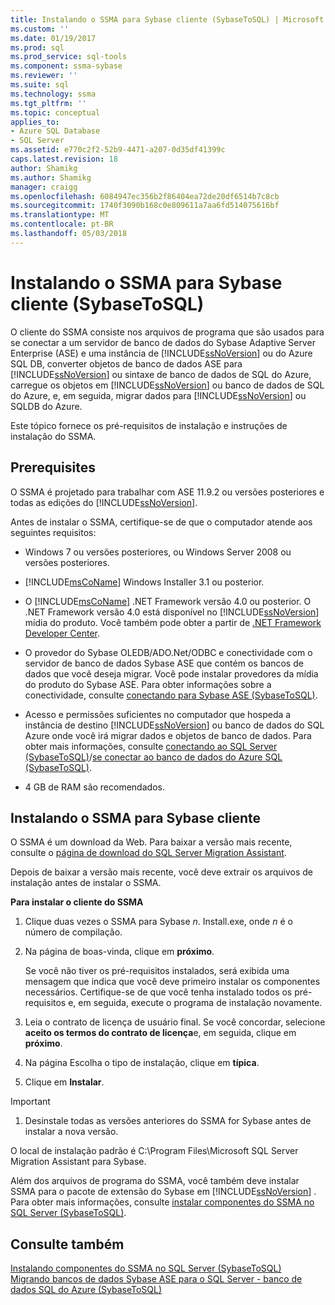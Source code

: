 ```yaml
---
title: Instalando o SSMA para Sybase cliente (SybaseToSQL) | Microsoft Docs
ms.custom: ''
ms.date: 01/19/2017
ms.prod: sql
ms.prod_service: sql-tools
ms.component: ssma-sybase
ms.reviewer: ''
ms.suite: sql
ms.technology: ssma
ms.tgt_pltfrm: ''
ms.topic: conceptual
applies_to:
- Azure SQL Database
- SQL Server
ms.assetid: e770c2f2-52b9-4471-a207-0d35df41399c
caps.latest.revision: 18
author: Shamikg
ms.author: Shamikg
manager: craigg
ms.openlocfilehash: 6084947ec356b2f86404ea72de20df6514b7c8cb
ms.sourcegitcommit: 1740f3090b168c0e809611a7aa6fd514075616bf
ms.translationtype: MT
ms.contentlocale: pt-BR
ms.lasthandoff: 05/03/2018
---
```

# <a name="installing-ssma--for-sybase-client-sybasetosql"></a>Instalando o SSMA para Sybase cliente (SybaseToSQL)
O cliente do SSMA consiste nos arquivos de programa que são usados para se conectar a um servidor de banco de dados do Sybase Adaptive Server Enterprise (ASE) e uma instância de [!INCLUDE[ssNoVersion](../../includes/ssnoversion_md.md)] ou do Azure SQL DB, converter objetos de banco de dados ASE para [!INCLUDE[ssNoVersion](../../includes/ssnoversion_md.md)] ou sintaxe de banco de dados de SQL do Azure, carregue os objetos em [!INCLUDE[ssNoVersion](../../includes/ssnoversion_md.md)] ou banco de dados de SQL do Azure, e, em seguida, migrar dados para [!INCLUDE[ssNoVersion](../../includes/ssnoversion_md.md)] ou SQLDB do Azure.  
  
Este tópico fornece os pré-requisitos de instalação e instruções de instalação do SSMA.  
  
## <a name="prerequisites"></a>Prerequisites  
O SSMA é projetado para trabalhar com ASE 11.9.2 ou versões posteriores e todas as edições do [!INCLUDE[ssNoVersion](../../includes/ssnoversion_md.md)].  
  
Antes de instalar o SSMA, certifique-se de que o computador atende aos seguintes requisitos:  
  
-   Windows 7 ou versões posteriores, ou Windows Server 2008 ou versões posteriores.  
  
-   [!INCLUDE[msCoName](../../includes/msconame_md.md)] Windows Installer 3.1 ou posterior.  
  
-   O [!INCLUDE[msCoName](../../includes/msconame_md.md)] .NET Framework versão 4.0 ou posterior. O .NET Framework versão 4.0 está disponível no [!INCLUDE[ssNoVersion](../../includes/ssnoversion_md.md)] mídia do produto. Você também pode obter a partir de [.NET Framework Developer Center](http://go.microsoft.com/fwlink/?LinkId=48882).  
  
-   O provedor do Sybase OLEDB/ADO.Net/ODBC e conectividade com o servidor de banco de dados Sybase ASE que contém os bancos de dados que você deseja migrar. Você pode instalar provedores da mídia do produto do Sybase ASE. Para obter informações sobre a conectividade, consulte [conectando para Sybase ASE &#40;SybaseToSQL&#41;](../../ssma/sybase/connecting-to-sybase-ase-sybasetosql.md).  
  
-   Acesso e permissões suficientes no computador que hospeda a instância de destino [!INCLUDE[ssNoVersion](../../includes/ssnoversion_md.md)] ou banco de dados do SQL Azure onde você irá migrar dados e objetos de banco de dados. Para obter mais informações, consulte [conectando ao SQL Server &#40;SybaseToSQL&#41;](../../ssma/sybase/connecting-to-sql-server-sybasetosql.md)/[se conectar ao banco de dados do Azure SQL &#40;SybaseToSQL&#41;](../../ssma/sybase/connecting-to-azure-sql-db-sybasetosql.md).  
  
-   4 GB de RAM são recomendados.  
  
## <a name="installing-the-ssma-for-sybase-client"></a>Instalando o SSMA para Sybase cliente  
O SSMA é um download da Web. Para baixar a versão mais recente, consulte o [página de download do SQL Server Migration Assistant](http://aka.ms/ssmaforsybase).  
  
Depois de baixar a versão mais recente, você deve extrair os arquivos de instalação antes de instalar o SSMA.  
  
**Para instalar o cliente do SSMA**  
  
1.  Clique duas vezes o SSMA para Sybase *n*. Install.exe, onde *n* é o número de compilação.  
  
2.  Na página de boas-vinda, clique em **próximo**.  
  
    Se você não tiver os pré-requisitos instalados, será exibida uma mensagem que indica que você deve primeiro instalar os componentes necessários. Certifique-se de que você tenha instalado todos os pré-requisitos e, em seguida, execute o programa de instalação novamente.  
  
3.  Leia o contrato de licença de usuário final. Se você concordar, selecione **aceito os termos do contrato de licença**e, em seguida, clique em **próximo**.  
  
4.  Na página Escolha o tipo de instalação, clique em **típica**.  
  
5.  Clique em **Instalar**.  
  
> [!IMPORTANT]  
> 1.  Desinstale todas as versões anteriores do SSMA for Sybase antes de instalar a nova versão.  
  
O local de instalação padrão é C:\Program Files\Microsoft SQL Server Migration Assistant para Sybase.  
  
Além dos arquivos de programa do SSMA, você também deve instalar SSMA para o pacote de extensão do Sybase em [!INCLUDE[ssNoVersion](../../includes/ssnoversion_md.md)] . Para obter mais informações, consulte [instalar componentes do SSMA no SQL Server &#40;SybaseToSQL&#41;](../../ssma/sybase/installing-ssma-components-on-sql-server-sybasetosql.md).  
  
## <a name="see-also"></a>Consulte também  
[Instalando componentes do SSMA no SQL Server &#40;SybaseToSQL&#41;](../../ssma/sybase/installing-ssma-components-on-sql-server-sybasetosql.md)  
[Migrando bancos de dados Sybase ASE para o SQL Server - banco de dados SQL do Azure &#40;SybaseToSQL&#41;](../../ssma/sybase/migrating-sybase-ase-databases-to-sql-server-azure-sql-db-sybasetosql.md)  
  
